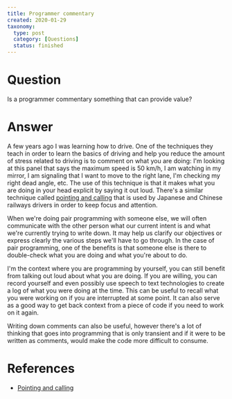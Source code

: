 ```yaml
---
title: Programmer commentary
created: 2020-01-29
taxonomy:
  type: post
  category: [Questions]
  status: finished
---
```


# Question
Is a programmer commentary something that can provide value?

# Answer
A few years ago I was learning how to drive. One of the techniques they teach in order to learn the basics of driving and help you reduce the amount of stress related to driving is to comment on what you are doing: I'm looking at this panel that says the maximum speed is 50 km/h, I am watching in my mirror, I am signaling that I want to move to the right lane, I'm checking my right dead angle, etc. The use of this technique is that it makes what you are doing in your head explicit by saying it out loud. There's a similar technique called [pointing and calling](https://en.wikipedia.org/wiki/Pointing_and_calling) that is used by Japanese and Chinese railways drivers in order to keep focus and attention.

When we're doing pair programming with someone else, we will often communicate with the other person what our current intent is and what we're currently trying to write down. It may help us clarify our objectives or express clearly the various steps we'll have to go through. In the case of pair programming, one of the benefits is that someone else is there to double-check what you are doing and what you're about to do.

I'm the context where you are programming by yourself, you can still benefit from talking out loud about what you are doing. If you are willing, you can record yourself and even possibly use speech to text technologies to create a log of what you were doing at the time. This can be useful to recall what you were working on if you are interrupted at some point. It can also serve as a good way to get back context from a piece of code if you need to work on it again.

Writing down comments can also be useful, however there's a lot of thinking that goes into programming that is only transient and if it were to be written as comments, would make the code more difficult to consume.

# References
* [Pointing and calling](https://en.wikipedia.org/wiki/Pointing_and_calling)
